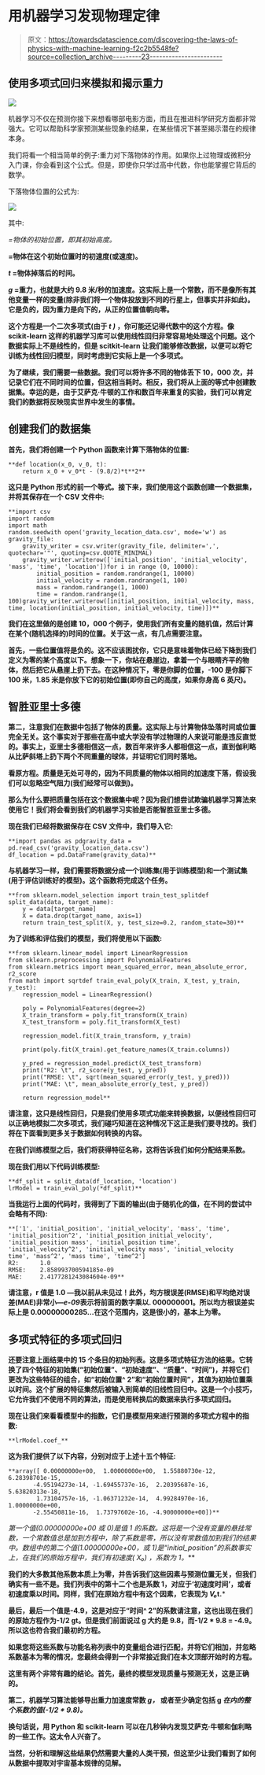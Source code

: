 # 用机器学习发现物理定律

> 原文：<https://towardsdatascience.com/discovering-the-laws-of-physics-with-machine-learning-f2c2b5548fe?source=collection_archive---------23----------------------->

## 使用多项式回归来模拟和揭示重力

![](img/0fc3e43f7bfe35ea1bd3d34fdac0ebc9.png)

机器学习不仅在预测你接下来想看哪部电影方面，而且在推进科学研究方面都非常强大。它可以帮助科学家预测某些现象的结果，在某些情况下甚至揭示潜在的规律本身。

我们将看一个相当简单的例子:重力对下落物体的作用。如果你上过物理或微积分入门课，你会看到这个公式。但是，即使你只学过高中代数，你也能掌握它背后的数学。

下落物体位置的公式为:

![](img/ecccd450d413dc44efd7493e85756a41.png)

其中:

*=物体的初始位置，即其初始高度。*

**=物体在这个初始位置时的初速度(或速度)。**

*****t*** =物体掉落后的时间。**

*****g*** =重力，也就是大约 9.8 米/秒的加速度。这实际上是一个常数，而不是像所有其他变量一样的变量(除非我们将一个物体投放到不同的行星上，但事实并非如此)。它是负的，因为重力是向下的，从正的位置值朝向零。**

**这个方程是一个二次多项式(由于 *t )* ，你可能还记得代数中的这个方程。像 scikit-learn 这样的机器学习库可以使用线性回归非常容易地处理这个问题。这个数据实际上不是线性的，但是 scitkit-learn 让我们能够修改数据，以便可以将它训练为线性回归模型，同时考虑到它实际上是一个多项式。**

**为了继续，我们需要一些数据。我们可以将许多不同的物体丢下 10，000 次，并记录它们在不同时间的位置，但这相当耗时。相反，我们将从上面的等式中创建数据集。幸运的是，由于艾萨克·牛顿的工作和数百年来重复的实验，我们可以肯定我们的数据将反映现实世界中发生的事情。**

## **创建我们的数据集**

**首先，我们将创建一个 Python 函数来计算下落物体的位置:**

```
**def location(x_0, v_0, t):
    return x_0 + v_0*t - (9.8/2)*t**2**
```

**这只是 Python 形式的前一个等式。接下来，我们使用这个函数创建一个数据集，并将其保存在一个 CSV 文件中:**

```
**import csv
import random
import math
random.seedwith open('gravity_location_data.csv', mode='w') as gravity_file:
    gravity_writer = csv.writer(gravity_file, delimiter=',', quotechar='"', quoting=csv.QUOTE_MINIMAL)
    gravity_writer.writerow(['initial_position', 'initial_velocity', 'mass', 'time', 'location'])for i in range (0, 10000):
        initial_position = random.randrange(1, 10000)
        initial_velocity = random.randrange(1, 100)
        mass = random.randrange(1, 1000)
        time = random.randrange(1, 100)gravity_writer.writerow([initial_position, initial_velocity, mass, time, location(initial_position, initial_velocity, time)])**
```

**我们在这里做的是创建 10，000 个例子，使用我们所有变量的随机值，然后计算在某个(随机选择的)时间的位置。关于这一点，有几点需要注意。**

**首先，一些位置值将是负的。这不应该困扰你，它只是意味着物体已经下降到我们定义为零的某个高度以下。想象一下，你站在悬崖边，拿着一个与眼睛齐平的物体，然后把它从悬崖上扔下去。在这种情况下，零是你脚的位置，-100 是你脚下 100 米，1.85 米是你放下它的初始位置(即你自己的高度，如果你身高 6 英尺)。**

## **智胜亚里士多德**

**第二，注意我们在数据中包括了物体的质量。这实际上与计算物体坠落时间或位置完全无关。这个事实对于那些在高中或大学没有学过物理的人来说可能是违反直觉的。事实上，亚里士多德相信这一点，数百年来许多人都相信这一点，直到伽利略从比萨斜塔上扔下两个不同重量的球体，并证明它们同时落地。**

**看原方程。质量是无处可寻的，因为不同质量的物体以相同的加速度下落，假设我们可以忽略空气阻力(我们经常可以做到)。**

**那么为什么要把质量包括在这个数据集中呢？因为我们想尝试欺骗机器学习算法来使用它！我们将会看到我们的机器学习实验是否能智胜亚里士多德。**

**现在我们已经将数据保存在 CSV 文件中，我们导入它:**

```
**import pandas as pdgravity_data = pd.read_csv('gravity_location_data.csv')
df_location = pd.DataFrame(gravity_data)**
```

**与机器学习一样，我们需要将数据分成一个训练集(用于训练模型)和一个测试集(用于评估训练好的模型)。这个函数将完成这个任务。**

```
**from sklearn.model_selection import train_test_splitdef split_data(data, target_name):
    y = data[target_name]
    X = data.drop(target_name, axis=1)
    return train_test_split(X, y, test_size=0.2, random_state=30)**
```

**为了训练和评估我们的模型，我们将使用以下函数:**

```
**from sklearn.linear_model import LinearRegression
from sklearn.preprocessing import PolynomialFeatures
from sklearn.metrics import mean_squared_error, mean_absolute_error, r2_score
from math import sqrtdef train_eval_poly(X_train, X_test, y_train, y_test):
    regression_model = LinearRegression() 

    poly = PolynomialFeatures(degree=2)
    X_train_transform = poly.fit_transform(X_train)
    X_test_transform = poly.fit_transform(X_test)

    regression_model.fit(X_train_transform, y_train)

    print(poly.fit(X_train).get_feature_names(X_train.columns))

    y_pred = regression_model.predict(X_test_transform)
    print("R2: \t", r2_score(y_test, y_pred))
    print("RMSE: \t", sqrt(mean_squared_error(y_test, y_pred)))
    print("MAE: \t", mean_absolute_error(y_test, y_pred))

    return regression_model**
```

**请注意，这只是线性回归，只是我们使用多项式功能来转换数据，以便线性回归可以正确地模拟二次多项式，我们碰巧知道在这种情况下这正是我们要寻找的。我们将在下面看到更多关于数据如何转换的内容。**

**在我们训练模型之后，我们将获得特征名称，这将告诉我们如何分配结果系数。**

**现在我们用以下代码训练模型:**

```
**df_split = split_data(df_location, 'location')
lrModel = train_eval_poly(*df_split)**
```

**当我运行上面的代码时，我得到了下面的输出(由于随机化的值，在不同的尝试中会略有不同):**

```
**['1', 'initial_position', 'initial_velocity', 'mass', 'time', 'initial_position^2', 'initial_position initial_velocity', 'initial_position mass', 'initial_position time', 'initial_velocity^2', 'initial_velocity mass', 'initial_velocity time', 'mass^2', 'mass time', 'time^2']
R2: 	 1.0
RMSE: 	 2.858993700594185e-09
MAE: 	 2.4177281243084604e-09**
```

**请注意，r 值是 1.0 —我以前从未见过！此外，均方根误差(RMSE)和平均绝对误差(MAE)非常小—*e-09*表示将前面的数字乘以. 000000001。所以均方根误差实际上是 0.00000000285…在这个范围内，这是很小的，基本上为零。**

## **多项式特征的多项式回归**

**还要注意上面结果中的 15 个条目的初始列表。这是多项式特征方法的结果。它转换了四个特征的初始集(“初始位置”、“初始速度”、“质量”、“时间”)，并将它们更改为这些特征的组合，如“初始位置^ 2”和“初始位置时间”，其值为初始位置乘以时间。这个扩展的特征集然后被输入到简单的旧线性回归中。这是一个小技巧，它允许我们不使用不同的算法，而是使用转换后的数据来执行多项式回归。**

**现在让我们来看看模型中的指数，它们是模型用来进行预测的多项式方程中的指数:**

```
**lrModel.coef_**
```

**这为我们提供了以下内容，分别对应于上述十五个特征:**

```
**array([ 0.00000000e+00,  1.00000000e+00,  1.55880730e-12,  6.28398701e-15,
       -4.95194273e-14, -1.69455737e-16,  2.20395687e-16,  5.63820313e-18,
        1.73104757e-16, -1.06371232e-14,  4.99284970e-16,  1.00000000e+00,
       -2.55450811e-16,  1.73797602e-16, -4.90000000e+00])**
```

**第一个值(0.00000000e+00 或 0)是值 1 的系数。这将是一个没有变量的悬挂常数，一个常数值总是加到方程中，除了系数是零，所以没有常数值加到我们的结果中。数组中的第二个值(1.00000000e+00，或 1)是“initial_position”的系数事实上，在我们的原始方程中，我们有初速度( *X₀)* ，系数为 1*。***

**我们的大多数其他系数本质上为零，并告诉我们这些因素与预测位置无关，但我们确实有一些不是。我们列表中的第十二个也是系数 1，对应于‘初速度时间’，或者初速度乘以时间。同样，我们在原始方程中有这个因素，它表现为 *V₀*t.***

**最后，最后一个值是-4.9，这是对应于“时间^ 2”的系数请注意，这也出现在我们的原始方程作为-1/2 gt。但是我们前面说过 g 大约是 9.8，而-1/2 * 9.8 = -4.9。所以这也符合我们最初的方程。**

**如果您将这些系数与功能名称列表中的变量组合进行匹配，并将它们相加，并忽略系数基本为零的情况，您最终会得到一个非常接近我们在本文顶部开始时的方程。**

**这里有两个非常有趣的结论。首先，最终的模型发现质量与预测无关，这是正确的。**

**第二，**机器学习算法能够导出重力加速度常数 *g，*** 或者至少确定包括 g ***在内的整个系数的值(-1/2 * 9.8)。*****

**换句话说，用 Python 和 scikit-learn 可以在几秒钟内发现艾萨克·牛顿和伽利略的一些工作。这太令人兴奋了。**

**当然，分析和理解这些结果仍然需要大量的人类干预，但这至少让我们看到了如何从数据中提取对宇宙基本规律的见解。**